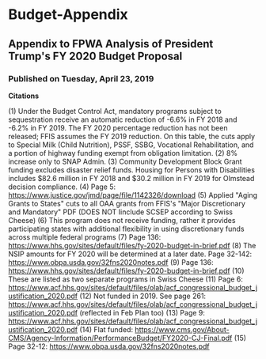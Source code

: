 # Budget-Appendix
## Appendix to FPWA Analysis of President Trump's FY 2020 Budget Proposal
### Published on Tuesday, April 23, 2019

**Citations**

(1) Under the Budget Control Act, mandatory programs subject to sequestration receive an automatic reduction of -6.6% in FY 2018 and -6.2% in FY 2019. The FY 2020 percentage reduction has not been released; FFIS assumes the FY 2019 reduction. On this table, the cuts apply to Special Milk (Child Nutrition), PSSF, SSBG, Vocational Rehabilitation, and a portion of highway funding exempt from obligation limitation.
(2) 8% increase only to SNAP Admin. 
(3) Community Development Block Grant funding excludes disaster relief funds. Housing for Persons with Disabilities includes $82.6 million in FY 2018 and $30.2 million in FY 2019 for Olmstead decision compliance.
(4) Page 5: https://www.justice.gov/jmd/page/file/1142326/download
(5) Applied "Aging Grants to States" cuts to all OAA grants from FFIS's "Major Discretionary and Mandatory" PDF (DOES NOT Iinclude SCSEP according to Swiss Cheese)
(6) This program does not receive funding, rather it provides participating states with additional flexibility in using discretionary funds across multiple federal programs
(7) Page 136: https://www.hhs.gov/sites/default/files/fy-2020-budget-in-brief.pdf
(8) The NSIP amounts for FY 2020 will be determined at a later date. Page 32-142: https://www.obpa.usda.gov/32fns2020notes.pdf
(9) Page 136: https://www.hhs.gov/sites/default/files/fy-2020-budget-in-brief.pdf
(10) These are listed as two separate programs in Swiss Cheese
(11) Page 6: https://www.acf.hhs.gov/sites/default/files/olab/acf_congressional_budget_justification_2020.pdf
(12) Not funded in 2019. See page 261: https://www.acf.hhs.gov/sites/default/files/olab/acf_congressional_budget_justification_2020.pdf (reflected in Feb Plan too)
(13) Page 9: https://www.acf.hhs.gov/sites/default/files/olab/acf_congressional_budget_justification_2020.pdf
(14) Flat funded: https://www.cms.gov/About-CMS/Agency-Information/PerformanceBudget/FY2020-CJ-Final.pdf
(15) Page 32-12: https://www.obpa.usda.gov/32fns2020notes.pdf
